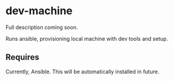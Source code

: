 # dev-machine

Full description coming soon.

Runs ansible, provisioning local machine with dev tools and setup.

## Requires

Currently, Ansible. This will be automatically installed in future.

